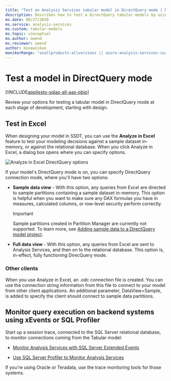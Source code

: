 ```yaml
---
title: "Test an Analysis Services tabular model in DirectQuery mode | Microsoft Docs"
description: Describes how to test a DirectQuery tabular models by using Analyse in Excel.
ms.date: 08/27/2020
ms.service: analysis-services
ms.custom: tabular-models
ms.topic: conceptual
ms.author: owend
ms.reviewer: owend
author: minewiskan
monikerRange: "asallproducts-allversions || azure-analysis-services-current || power-bi-premium-current || >= sql-analysis-services-2016"
---
```

# Test a model in DirectQuery mode

[!INCLUDE[appliesto-sqlas-all-aas-pbip](../includes/appliesto-sqlas-all-aas-pbip.md)]

Review your options for testing a tabular model in DirectQuery mode at each stage of development, starting with design.  
  
## Test in Excel
  
 When designing your model in SSDT, you can use the **Analyze in Excel** feature to test your modeling decisions against a sample dataset in-memory, or against the relational database.  When you click Analyze in Excel, a dialog box opens where you can specify options.

 ![Analyze in Excel DirectQuery options](../../analysis-services/tabular-models/media/analyze-in-excel-directquery-options.png)

 If your model's DirectQuery mode is on, you can specify DirectQuery connection mode, where you'll have two options:

- **Sample data view** - With this option, any queries from Excel are directed to sample partitions containing a sample dataset in-memory. This option is helpful when you want to make sure any DAX formulas you have in measures, calculated columns, or row-level security perform correctly.
    > [!IMPORTANT]
    > Sample partitions created in Partition Manager are currently not supported. To learn more, see [Adding sample data to a DirectQuery model project](directquery-mode-ssas-tabular.md#adding-sample-data-to-a-directquery-model-project).

- **Full data view** - With this option, any queries from Excel are sent to Analysis Services, and then on to the relational database. This option is, in-effect, fully functioning DirecQuery mode.

### Other clients

 When you use Analyze in Excel, an .odc connection file is created. You can use the connection string information from this file to connect to your model from other client applications. An additional parameter, DataView=Sample, is added to specify the client should connect to sample data partitions.  
  
## Monitor query execution on backend systems using xEvents or SQL Profiler

 Start up a session trace, connected to the SQL Server relational database, to monitor connections coming from the Tabular model:  
  
- [Monitor Analysis Services with SQL Server Extended Events](../../analysis-services/instances/monitor-analysis-services-with-sql-server-extended-events.md)  
  
- [Use SQL Server Profiler to Monitor Analysis Services](../../analysis-services/instances/use-sql-server-profiler-to-monitor-analysis-services.md)  
  
If you're using Oracle or Teradata, use the trace monitoring tools for those systems.  
